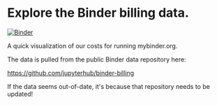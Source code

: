 # Explore the Binder billing data.

[![Binder](https://mybinder.org/badge_logo.svg)](https://mybinder.org/v2/gh/jupyterhub/binder-billing/master?urlpath=lab/tree/analyze_data.ipynb)

A quick visualization of our costs for running mybinder.org.

The data is pulled from the public Binder data repository here:

https://github.com/jupyterhub/binder-billing

If the data seems out-of-date, it's because that repository needs to be updated!